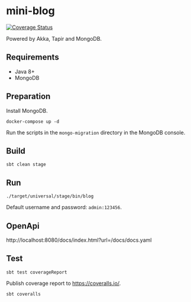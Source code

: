 # mini-blog

[![Coverage Status](https://coveralls.io/repos/github/gcnyin/mini-blog/badge.svg?branch=master)](https://coveralls.io/github/gcnyin/mini-blog?branch=master)

Powered by Akka, Tapir and MongoDB.

## Requirements

- Java 8+
- MongoDB

## Preparation

Install MongoDB.

```
docker-compose up -d
```

Run the scripts in the `mongo-migration` directory in the MongoDB console.

## Build

```
sbt clean stage
```

## Run

```
./target/universal/stage/bin/blog
```

Default username and password: `admin:123456`.

## OpenApi

http://localhost:8080/docs/index.html?url=/docs/docs.yaml

## Test

```
sbt test coverageReport
```

Publish coverage report to <https://coveralls.io/>.

```
sbt coveralls
```
